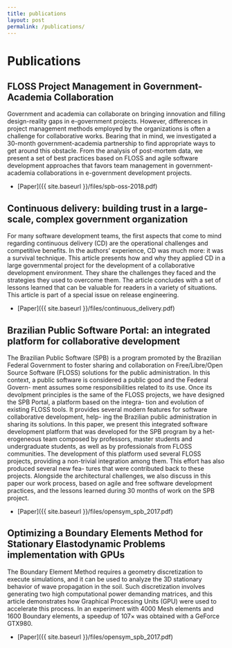 ```yaml
---
title: publications
layout: post
permalink: /publications/
---
```


# Publications

## FLOSS Project Management in Government-Academia Collaboration

Government and academia can collaborate on bringing innovation and filling
design-reality gaps in e-government projects. However, differences in project
management methods employed by the organizations is often a challenge for
collaborative works. Bearing that in mind, we investigated a 30-month
government-academia partnership to find appropriate ways to get around this
obstacle. From the analysis of post-mortem data, we present a set of best
practices based on FLOSS and agile software development approaches that favors
team management in government-academia collaborations in e-government
development projects.

- [Paper]({{ site.baseurl }}/files/spb-oss-2018.pdf)

## Continuous delivery: building trust in a large-scale, complex government organization

For many software development teams, the first aspects that come to mind
regarding continuous delivery (CD) are the operational challenges and
competitive benefits. In the authors' experience, CD was much more: it was a
survival technique. This article presents how and why they applied CD in a
large governmental project for the development of a collaborative development
environment. They share the challenges they faced and the strategies they used
to overcome them. The article concludes with a set of lessons learned that can
be valuable for readers in a variety of situations. This article is part of a
special issue on release engineering.

- [Paper]({{ site.baseurl }}/files/continuous_delivery.pdf)

## Brazilian Public Software Portal: an integrated platform for collaborative development

The Brazilian Public Software (SPB) is a program promoted by the Brazilian
Federal Government to foster sharing and collaboration on Free/Libre/Open
Source Software (FLOSS) solutions for the public administration. In this
context, a public software is considered a public good and the Federal Govern-
ment assumes some responsibilities related to its use. Once its devolpment
principles is the same of the FLOSS projects, we have designed the SPB Portal,
a platform based on the integra- tion and evolution of existing FLOSS tools. It
provides several modern features for software collaborative development, help-
ing the Brazilian public administration in sharing its solutions.  In this
paper, we present this integrated software development platform that was
developed for the SPB program by a het- erogeneous team composed by professors,
master students and undergraduate students, as well as by professionals from
FLOSS communities. The development of this platform used several FLOSS
projects, providing a non-trivial integration among them. This effort has also
produced several new fea- tures that were contributed back to these projects.
Alongside the architectural challenges, we also discuss in this paper our work
process, based on agile and free software development practices, and the
lessons learned during 30 months of work on the SPB project.

- [Paper]({{ site.baseurl }}/files/opensym_spb_2017.pdf)

## Optimizing a Boundary Elements Method for Stationary Elastodynamic Problems implementation with GPUs

The Boundary Element Method requires a geometry discretization to execute
simulations, and it can be used to analyze the 3D stationary behavior of wave
propagation in the soil. Such discretization involves generating two high
computational power demanding matrices, and this article demonstrates how
Graphical Processing Units (GPU) were used to accelerate this process. In an
experiment with 4000 Mesh elements and 1600 Boundary elements, a speedup of
107× was obtained with a GeForce GTX980.

- [Paper]({{ site.baseurl }}/files/opensym_spb_2017.pdf)
